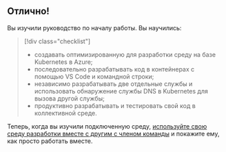 ## <a name="well-done"></a>Отлично!
Вы изучили руководство по началу работы. Вы научились:

> [!div class="checklist"]
> * создавать оптимизированную для разработки среду на базе Kubernetes в Azure;
> * последовательно разрабатывать код в контейнерах с помощью VS Code и командной строки;
> * независимо разрабатывать две отдельные службы и использовать обнаружение службы DNS в Kubernetes для вызова другой службы;
> * продуктивно разрабатывать и тестировать свой код в коллективной среде.

Теперь, когда вы изучили подключенную среду, [используйте свою среду разработки вместе с другим с членом команды](../how-to/share-dev-environment.md) и покажите ему, как просто работать вместе.